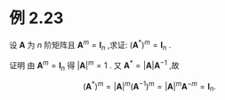 # 例 2.23
设 $\mathbf{A}$ 为 $n$ 阶矩阵且 ${\mathbf{A}}^{m} = {\mathbf{I}}_{n}$ ,求证: ${\left( {\mathbf{A}}^{ * }\right) }^{m} = {\mathbf{I}}_{n}$ .

证明 由 ${\mathbf{A}}^{m} = {\mathbf{I}}_{n}$ 得 ${\left| \mathbf{A}\right| }^{m} = 1$ . 又 ${\mathbf{A}}^{ * } = \left| \mathbf{A}\right| {\mathbf{A}}^{-1}$ ,故

$$
{\left( {\mathbf{A}}^{ * }\right) }^{m} = {\left| \mathbf{A}\right| }^{m}{\left( {\mathbf{A}}^{-1}\right) }^{m} = {\left| \mathbf{A}\right| }^{m}{\mathbf{A}}^{-m} = {\mathbf{I}}_{n}.
$$